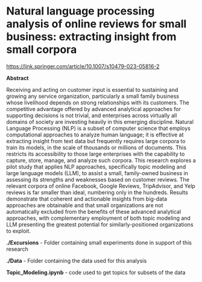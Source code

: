 # Natural language processing analysis of online reviews for small business: extracting insight from small corpora
https://link.springer.com/article/10.1007/s10479-023-05816-2

**Abstract**

Receiving and acting on customer input is essential to sustaining and growing any service organization, particularly a small family business whose livelihood depends on strong relationships with its customers. The competitive advantage offered by advanced analytical approaches for supporting decisions is not trivial, and enterprises across virtually all domains of society are investing heavily in this emerging discipline. Natural Language Processing (NLP) is a subset of computer science that employs computational approaches to analyze human language; it is effective at extracting insight from text data but frequently requires large corpora to train its models, in the scale of thousands or millions of documents. This restricts its accessibility to those large enterprises with the capability to capture, store, manage, and analyze such corpora. This research explores a pilot study that applies NLP approaches, specifically topic modeling and large language models (LLM), to assist a small, family-owned business in assessing its strengths and weaknesses based on customer reviews. The relevant corpora of online Facebook, Google Reviews, TripAdvisor, and Yelp reviews is far smaller than ideal, numbering only in the hundreds. Results demonstrate that coherent and actionable insights from big-data approaches are obtainable and that small organizations are not automatically excluded from the benefits of these advanced analytical approaches, with complementary employment of both topic modeling and LLM presenting the greatest potential for similarly-positioned organizations to exploit.


**./Excursions** - Folder containing small experiments done in support of this research

**./Data** - Folder containing the data used for this analysis

**Topic_Modeling.ipynb** - code used to get topics for subsets of the data


